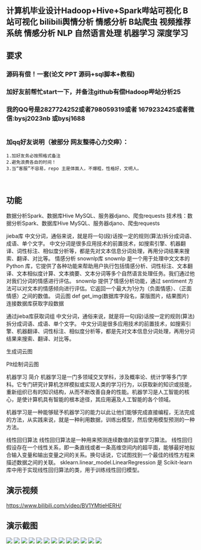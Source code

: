## 计算机毕业设计Hadoop+Hive+Spark哔站可视化 B站可视化 bilibili舆情分析 情感分析 B站爬虫 视频推荐系统 情感分析 NLP 自然语言处理 机器学习 深度学习

## 要求
### 源码有偿！一套(论文 PPT 源码+sql脚本+教程)

### 
### 加好友前帮忙start一下，并备注github有偿Hadoop哔站分析25
### 我的QQ号是2827724252或者798059319或者 1679232425或者微信:bysj2023nb 或bysj1688

# 

### 加qq好友说明（被部分 网友整得心力交瘁）：
    1.加好友务必按照格式备注
    2.避免浪费各自的时间！
    3.当“客服”不容易，repo 主是体面人，不爆粗，性格好，文明人。


​	
## 功能
数据分析Spark、数据库Hive MySQL、服务器djano、爬虫requests
技术栈：数据分析Spark、数据库Hive MySQL、服务器djano、爬虫requests

jieba库
中文分词，通俗来说，就是将一句(段)话按一定的规则(算法)拆分成词语、成语、单个文字。 中文分词是很多应用技术的前置技术，如搜索引擎、机器翻译、词性标注、相似度分析等，都是先对文本信息分词处理，再用分词结果来搜索、翻译、对比等。
情感分析
snownlp库
snownlp 是一个用于处理中文文本的 Python 库，它提供了各种功能来帮助用户执行包括情感分析、词性标注、文本翻译、文本相似度计算、文本摘要、文本分词等多个自然语言处理任务。我们通过他对我们分词的情感进行评估。
snownlp 提供了情感分析功能，通过 sentiment 方法可以对文本的情感倾向进行评估。它返回一个最大为1分为（负面情感）、（正面情感）之间的数值。
词云图
def get_img(数据库字段名，蒙版图片，结果图片)
连接数据库获取字段数据


通过jieba库获取词组
中文分词，通俗来说，就是将一句(段)话按一定的规则(算法)拆分成词语、成语、单个文字。 中文分词是很多应用技术的前置技术，如搜索引擎、机器翻译、词性标注、相似度分析等，都是先对文本信息分词处理，再用分词结果来搜索、翻译、对比等。


生成词云图

Plt绘制词云图

机器学习
简介
机器学习是一门多领域交叉学科，涉及概率论、统计学等多门学科。它专门研究计算机怎样模拟或实现人类的学习行为，以获取新的知识或技能，重新组织已有的知识结构，从而不断改善自身的性能。机器学习是人工智能的核心，是使计算机具有智能的根本途径，其应用遍及人工智能的各个领域。

机器学习是一种能够赋予机器学习的能力以此让他们能够完成直接编程，无法完成的方法，从实践来说，就是一种利用数据，训练出模型，然后使用模型预测的一种方法。

线性回归算法
线性回归算法是一种用来预测连续数值的监督学习算法。
线性回归假设存在一个线性关系，即一条直线或者一条高维空间内的超平面，能够最好地拟合输入变量和输出变量之间的关系。换句话说，它试图找到一个最佳的线性方程来描述数据之间的关联。
sklearn.linear_model.LinearRegression 是 Scikit-learn 库中用于实现线性回归算法的类，用于训练线性回归模型。

## 演示视频
https://www.bilibili.com/video/BV1YMtieHERH/


## 演示截图
![](1.png)
![](2.png)
![](3.png)
![](4.png)
![](5.png)
![](6.png)
![](7.png)
![](8.png)
![](9.png)
![](10.png)
![](11.png)
![](12.png)
![](13.png)




